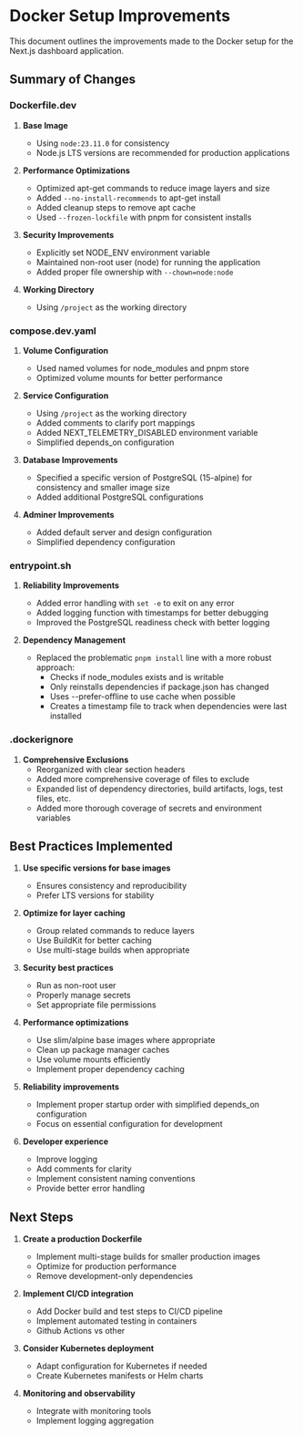 # Docker Setup Improvements

This document outlines the improvements made to the Docker setup for the Next.js dashboard application.

## Summary of Changes

### Dockerfile.dev

1. **Base Image**

   - Using `node:23.11.0` for consistency
   - Node.js LTS versions are recommended for production applications

2. **Performance Optimizations**

   - Optimized apt-get commands to reduce image layers and size
   - Added `--no-install-recommends` to apt-get install
   - Added cleanup steps to remove apt cache
   - Used `--frozen-lockfile` with pnpm for consistent installs

3. **Security Improvements**

   - Explicitly set NODE_ENV environment variable
   - Maintained non-root user (node) for running the application
   - Added proper file ownership with `--chown=node:node`

4. **Working Directory**
   - Using `/project` as the working directory

### compose.dev.yaml

1. **Volume Configuration**

   - Used named volumes for node_modules and pnpm store
   - Optimized volume mounts for better performance

2. **Service Configuration**

   - Using `/project` as the working directory
   - Added comments to clarify port mappings
   - Added NEXT_TELEMETRY_DISABLED environment variable
   - Simplified depends_on configuration

3. **Database Improvements**

   - Specified a specific version of PostgreSQL (15-alpine) for consistency and smaller image size
   - Added additional PostgreSQL configurations

4. **Adminer Improvements**
   - Added default server and design configuration
   - Simplified dependency configuration

### entrypoint.sh

1. **Reliability Improvements**

   - Added error handling with `set -e` to exit on any error
   - Added logging function with timestamps for better debugging
   - Improved the PostgreSQL readiness check with better logging

2. **Dependency Management**
   - Replaced the problematic `pnpm install` line with a more robust approach:
     - Checks if node_modules exists and is writable
     - Only reinstalls dependencies if package.json has changed
     - Uses --prefer-offline to use cache when possible
     - Creates a timestamp file to track when dependencies were last installed

### .dockerignore

1. **Comprehensive Exclusions**
   - Reorganized with clear section headers
   - Added more comprehensive coverage of files to exclude
   - Expanded list of dependency directories, build artifacts, logs, test files, etc.
   - Added more thorough coverage of secrets and environment variables

## Best Practices Implemented

1. **Use specific versions for base images**

   - Ensures consistency and reproducibility
   - Prefer LTS versions for stability

2. **Optimize for layer caching**

   - Group related commands to reduce layers
   - Use BuildKit for better caching
   - Use multi-stage builds when appropriate

3. **Security best practices**

   - Run as non-root user
   - Properly manage secrets
   - Set appropriate file permissions

4. **Performance optimizations**

   - Use slim/alpine base images where appropriate
   - Clean up package manager caches
   - Use volume mounts efficiently
   - Implement proper dependency caching

5. **Reliability improvements**

   - Implement proper startup order with simplified depends_on configuration
   - Focus on essential configuration for development

6. **Developer experience**
   - Improve logging
   - Add comments for clarity
   - Implement consistent naming conventions
   - Provide better error handling

## Next Steps

1. **Create a production Dockerfile**

   - Implement multi-stage builds for smaller production images
   - Optimize for production performance
   - Remove development-only dependencies

2. **Implement CI/CD integration**

   - Add Docker build and test steps to CI/CD pipeline
   - Implement automated testing in containers
   - Github Actions vs other

3. **Consider Kubernetes deployment**

   - Adapt configuration for Kubernetes if needed
   - Create Kubernetes manifests or Helm charts

4. **Monitoring and observability**
   - Integrate with monitoring tools
   - Implement logging aggregation
